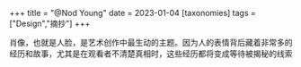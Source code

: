 +++
title = "@Nod Young"
date = 2023-01-04
[taxonomies]
tags = ["Design","摘抄"]
+++ 

肖像，也就是人脸，是艺术创作中最生动的主题。因为人的表情背后藏着非常多的经历和故事，尤其是在观看者不清楚真相时，这些经历都将变成等待被揭秘的线索
<!-- more -->